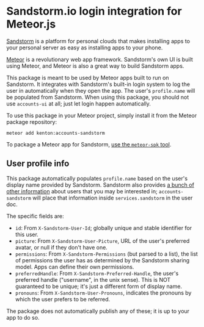 # Sandstorm.io login integration for Meteor.js

[Sandstorm](https://sandstorm.io) is a platform for personal clouds that makes
installing apps to your personal server as easy as installing apps to your
phone.

[Meteor](https://meteor.com) is a revolutionary web app framework. Sandstorm's
own UI is built using Meteor, and Meteor is also a great way to build Sandstorm
apps.

This package is meant to be used by Meteor apps built to run on Sandstorm.
It integrates with Sandstorm's built-in login system to log the user in
automatically when they open the app. The user's `profile.name` will be
populated from Sandstorm. When using this package, you should not use
`accounts-ui` at all; just let login happen automatically.

To use this package in your Meteor project, simply install it from the Meteor
package repository:

    meteor add kenton:accounts-sandstorm

To package a Meteor app for Sandstorm,
[use the `meteor-spk` tool](https://github.com/sandstorm-io/meteor-spk).

## User profile info

This package automatically populates `profile.name` based on the user's
display name provided by Sandstorm. Sandstorm also provides [a bunch of
other information](https://docs.sandstorm.io/en/latest/developing/auth/#headers-that-an-app-receives)
about users that you may be interested in; `accounts-sandstorm` will
place that information inside `services.sandstorm` in the user doc.

The specific fields are:

* `id`: From `X-Sandstorm-User-Id`; globally unique and stable
  identifier for this user.
* `picture`: From `X-Sandstorm-User-Picture`, URL of the user's preferred
  avatar, or null if they don't have one.
* `permissions`: From `X-Sandstorm-Permissions` (but parsed to a list),
  the list of permissions the user has as determined by the Sandstorm
  sharing model. Apps can define their own permissions.
* `preferredHandle`: From `X-Sandstorm-Preferred-Handle`, the user's
  preferred handle ("username", in the unix sense). This is NOT
  guaranteed to be unique; it's just a different form of display name.
* `pronouns`: From `X-Sandstorm-User-Pronouns`, indicates the pronouns
  by which the user prefers to be referred.

The package does not automatically publish any of these; it is up to your
app to do so.
